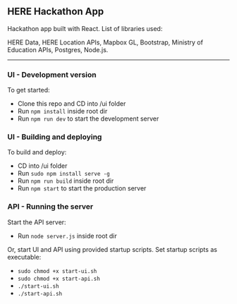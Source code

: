 ## HERE Hackathon App

Hackathon app built with React. List of libraries used:

HERE Data, HERE Location APIs, Mapbox GL, Bootstrap, Ministry of Education APIs, Postgres, Node.js.

-----

### UI - Development version 

To get started:

- Clone this repo and CD into /ui folder
- Run `npm install` inside root dir
- Run `npm run dev` to start the development server

### UI - Building and deploying 

To build and deploy:

- CD into /ui folder
- Run `sudo npm install serve -g`
- Run `npm run build` inside root dir
- Run `npm start` to start the production server

### API - Running the server

Start the API server:

- Run `node server.js` inside root dir

Or, start UI and API using provided startup scripts. 
Set startup scripts as executable:

- `sudo chmod +x start-ui.sh`
- `sudo chmod +x start-api.sh`
- `./start-ui.sh`
- `./start-api.sh`
